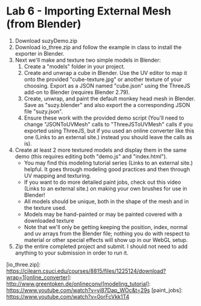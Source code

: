 # Lab 6 - Importing External Mesh (from Blender)

1. Download suzyDemo.zip
2. Download io_three.zip and follow the example in class to install the exporter in Blender.
3. Next we'll make and texture two simple models in Blender:
    1. Create a "models" folder in your project.
    2. Create and unwrap a cube in Blender. Use the UV editor to map it onto the provided "cube-texture.jpg" or another texture of your choosing. Export as a JSON named "cube.json" using the ThreeJS add-on to Blender (requires Blender 2.79).
    3. Create, unwrap, and paint the default monkey head mesh in Blender. Save as "suzy.blender" and also export the a corresponding JSON file "suzy.json".
    4. Ensure these work with the provided demo script (You'll need to change "JSONToUVMesh" calls to "ThreeJSToUVMesh" calls if you exported using ThreeJS, but if you used an online converter like this one (Links to an external site.) instead you should leave the calls as is).
4. Create at least 2 more textured models and display them in the same demo (this requires editing both "demo.js" and "index.html").
    - You may find this modeling tutorial series (Links to an external site.) helpful. It goes through modeling good practices and then through UV mapping and texturing.
    - If you want to do more detailed paint jobs, check out this video (Links to an external site.) on making your own brushes for use in Blender!
    - All models should be unique, both in the shape of the mesh and in the texture used.
    - Models may be hand-painted or may be painted covered with a downloaded texture
    - Note that we'll only be getting keeping the position, index, normal and uv arrays from the Blender file; nothing you do with respect to material or other special effects will show up in our WebGL setup.
5. Zip the entire completed project and submit. I should not need to add anything to your submission in order to run it.


[suzyDemo.zip]: https://cilearn.csuci.edu/courses/8815/files/1225128/download?wrap=1
[io_three.zip]: https://cilearn.csuci.edu/courses/8815/files/1225124/download?wrap=1[online_converter]: http://www.greentoken.de/onlineconv/[modeling_tutorial]: https://www.youtube.com/watch?v=yi87Dap_WOc&t=29s
[paint_jobs]: https://www.youtube.com/watch?v=0orFcVkk1T4